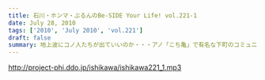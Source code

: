 ```yaml
---
title: 石川・ホンマ・ぶるんのBe-SIDE Your Life! vol.221-1
date: July 28, 2010
tags: ['2010', 'July 2010', 'vol.221']
draft: false
summary: 地上波にコノ人たちが出ていいのか・・・アノ「こち亀」で有名な下町のコミュニティーFMに登場しちゃうわけです。NAMAE
---
```


http://project-phi.ddo.jp/ishikawa/ishikawa221_1.mp3